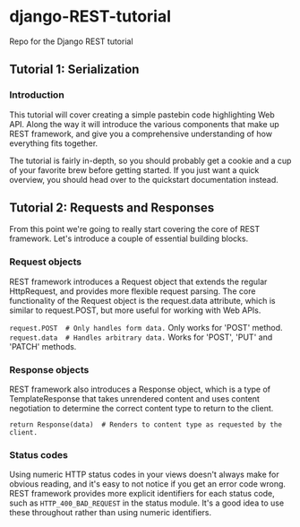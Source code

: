 # django-REST-tutorial
Repo for the Django REST tutorial


## Tutorial 1: Serialization
### Introduction
This tutorial will cover creating a simple pastebin code highlighting Web API. 
Along the way it will introduce the various components that make up REST framework, 
and give you a comprehensive understanding of how everything fits together.

The tutorial is fairly in-depth, so you should probably get a cookie and a cup of your favorite brew before getting started. 
If you just want a quick overview, you should head over to the quickstart documentation instead.


## Tutorial 2: Requests and Responses
From this point we're going to really start covering the core of REST framework. Let's introduce a couple of essential building blocks.

### Request objects
REST framework introduces a Request object that extends the regular HttpRequest, and provides more flexible request parsing. The core functionality of the Request object is the request.data attribute, which is similar to request.POST, but more useful for working with Web APIs.

`request.POST  # Only handles form data.`  Only works for 'POST' method.
`request.data  # Handles arbitrary data.`  Works for 'POST', 'PUT' and 'PATCH' methods.
### Response objects
REST framework also introduces a Response object, which is a type of TemplateResponse that takes unrendered content and uses content negotiation to determine the correct content type to return to the client.

`return Response(data)  # Renders to content type as requested by the client.`
### Status codes
Using numeric HTTP status codes in your views doesn't always make for obvious reading, and it's easy to not notice if you get an error code wrong. REST framework provides more explicit identifiers for each status code, such as `HTTP_400_BAD_REQUEST` in the status module. It's a good idea to use these throughout rather than using numeric identifiers.
